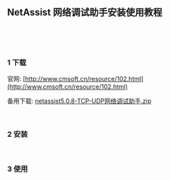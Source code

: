 ## NetAssist 网络调试助手安装使用教程  

​    

​    

### 1 下载  

官网: [http://www.cmsoft.cn/resource/102.html](http://www.cmsoft.cn/resource/102.html)  

备用下载: [netassist5.0.8-TCP-UDP网络调试助手.zip](https://mega.nz/file/2Px0CI5Q#DHwx50N3fgOxcIEu4nsoJkWo921dLNF2WbWnQjWhBcU "https://mega.nz/file/2Px0CI5Q#DHwx50N3fgOxcIEu4nsoJkWo921dLNF2WbWnQjWhBcU")  

​    

### 2 安装  

​    

### 3 使用  



